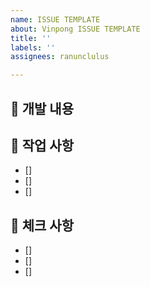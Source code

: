 ```yaml
---
name: ISSUE TEMPLATE
about: Vinpong ISSUE TEMPLATE
title: ''
labels: ''
assignees: ranunclulus

---
```


## 🍒 개발 내용

## 🍒 작업 사항
- []
- []
- []

## 🍒 체크 사항
- []
- []
- []
